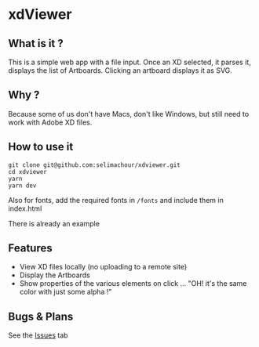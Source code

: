# xdViewer

## What is it ?

This is a simple web app with a file input. Once an XD selected, it parses it, displays the list of Artboards. Clicking an artboard displays it as SVG.

## Why ?

Because some of us don't have Macs, don't like Windows, but still need to work with Adobe XD files.

## How to use it

```
git clone git@github.com:selimachour/xdviewer.git
cd xdviewer
yarn
yarn dev
```

Also for fonts, add the required fonts in `/fonts` and include them in index.html

There is already an example

## Features

- View XD files locally (no uploading to a remote site)
- Display the Artboards
- Show properties of the various elements on click ... "OH! it's the same color with just some alpha !"

## Bugs & Plans

See the [Issues](https://github.com/selimachour/xdviewer/issues) tab

